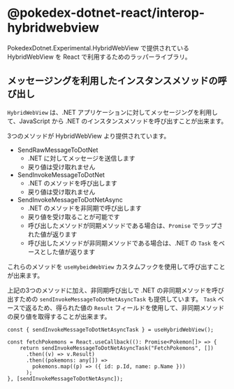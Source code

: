 # @pokedex-dotnet-react/interop-hybridwebview

PokedexDotnet.Experimental.HybridWebView で提供されている HybridWebView を React で利用するためのラッパーライブラリ。

## メッセージングを利用したインスタンスメソッドの呼び出し

`HybridWebView` は、.NET アプリケーションに対してメッセージングを利用して、JavaScript から .NET のインスタンスメソッドを呼び出すことが出来ます。

3つのメソッドが HybridWebView より提供されています。

- SendRawMessageToDotNet
  - .NET に対してメッセージを送信します
  - 戻り値は受け取れません
- SendInvokeMessageToDotNet
  - .NET のメソッドを呼び出します
  - 戻り値は受け取れません
- SendInvokeMessageToDotNetAsync
  - .NET のメソッドを非同期で呼び出します
  - 戻り値を受け取ることが可能です
  - 呼び出したメソッドが同期メソッドである場合は、`Promise` でラップされた値が返ります
  - 呼び出したメソッドが非同期メソッドである場合は、.NET の `Task` をベースとした値が返ります

これらのメソッドを `useHybeidWebView` カスタムフックを使用して呼び出すことが出来ます。

上記の3つのメソッドに加え、非同期呼び出しで .NET の非同期メソッドを呼び出すための `sendInvokeMessageToDotNetAsyncTask` も提供しています。
`Task` ベースで返るため、得られた値の `Result` フィールドを使用して、非同期メソッドの戻り値を取得することが出来ます。

```tsx
const { sendInvokeMessageToDotNetAsyncTask } = useHybridWebView();

const fetchPokemons = React.useCallback((): Promise<Pokemon[]> => {
    return sendInvokeMessageToDotNetAsyncTask("FetchPokemons", [])
      .then((v) => v.Result)
      .then((pokemons: any[]) =>
        pokemons.map((p) => ({ id: p.Id, name: p.Name }))
      );
}, [sendInvokeMessageToDotNetAsync]);
```
